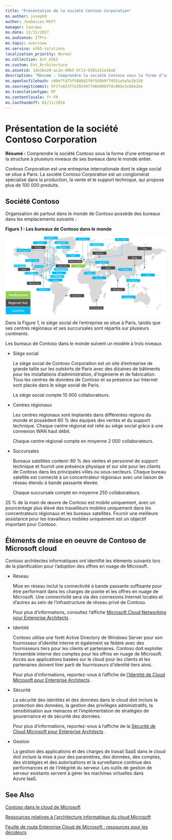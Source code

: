 ```yaml
---
title: "Présentation de la société Contoso Corporation"
ms.author: josephd
author: JoeDavies-MSFT
manager: laurawi
ms.date: 12/15/2017
ms.audience: ITPro
ms.topic: overview
ms.service: o365-solutions
localization_priority: Normal
ms.collection: Ent_O365
ms.custom: Ent_Architecture
ms.assetid: 1de16e29-ac2e-40b5-bf13-9301a51e16a8
description: "Résumé : Comprendre la société Contoso sous la forme d’une entreprise et la structure à plusieurs niveaux de ses bureaux dans le monde entier."
ms.openlocfilehash: c00e7fd75f580b82f8f920b9f74551a5e5e1b328
ms.sourcegitcommit: 9f1fe023f7e2924477d6e9003fdc805e3cb6e2be
ms.translationtype: MT
ms.contentlocale: fr-FR
ms.lasthandoff: 01/11/2018
---
```

# <a name="overview-of-the-contoso-corporation"></a>Présentation de la société Contoso Corporation

 **Résumé :** Comprendre la société Contoso sous la forme d’une entreprise et la structure à plusieurs niveaux de ses bureaux dans le monde entier.
  
Contoso Corporation est une entreprise internationale dont le siège social se situe à Paris. La société Contoso Corporation est un conglomérat spécialisé dans la production, la vente et le support technique, qui propose plus de 100 000 produits.  
  
## <a name="the-contoso-corporation"></a>Société Contoso

Organisation de partout dans le monde de Contoso possède des bureaux dans les emplacements suivants :
  
**Figure 1 : Les bureaux de Contoso dans le monde**

![Bureaux de la société Contoso dans le monde entier](images/Contoso_Poster/Contoso_WW_Org.png)

  
Dans la Figure 1, le siège social de l’entreprise se situe à Paris, tandis que ses centres régionaux et ses succursales sont répartis sur plusieurs continents.
  
Les bureaux de Contoso dans le monde suivent un modèle à trois niveaux.
  
- Siège social
    
    Le siège social de Contoso Corporation est un site d’entreprise de grande taille sur les outskirts de Paris avec des dizaines de bâtiments pour les installations d’administration, d’ingénierie et de fabrication. Tous les centres de données de Contoso et sa présence sur Internet sont placés dans le siège social de Paris.
    
    Le siège social compte 15 000 collaborateurs.
    
- Centres régionaux
    
    Les centres régionaux sont implantés dans différentes régions du monde et possèdent 60 % des équipes des ventes et du support technique. Chaque centre régional est relié au siège social grâce à une connexion WAN haut débit.  
    
    Chaque centre régional compte en moyenne 2 000 collaborateurs.
    
- Succursales
    
    Bureaux satellites contenir 80 % des ventes et personnel de support technique et fournit une présence physique et sur site pour les clients de Contoso dans les principales villes ou sous-secteurs. Chaque bureau satellite est connecté à un concentrateur régionaux avec une liaison de réseau étendu à bande passante élevée.
    
    Chaque succursale compte en moyenne 250 collaborateurs.
    
25 % de la main de œuvre de Contoso est mobile uniquement, avec un pourcentage plus élevé des travailleurs mobiles uniquement dans les concentrateurs régionaux et les bureaux satellites. Fournir une meilleure assistance pour les travailleurs mobiles uniquement est un objectif important pour Contoso.
  
## <a name="elements-of-contosos-implementation-of-the-microsoft-cloud"></a>Éléments de mise en oeuvre de Contoso de Microsoft cloud

Contoso architectes informatiques ont identifié les éléments suivants lors de la planification pour l’adoption des offres en nuage de Microsoft.
  
- Réseau
    
    Mise en réseau inclut la connectivité à bande passante suffisante pour être performant dans les charges de pointe et les offres en nuage de Microsoft. Une connectivité sera via des connexions Internet locales et d’autres au sein de l’infrastructure de réseau privé de Contoso.
    
    Pour plus d’informations, consultez l’affiche [Microsoft Cloud Networking pour Enterprise Architects](microsoft-cloud-networking-for-enterprise-architects.md) .
   
- Identité
    
    Contoso utilise une forêt Active Directory de Windows Server pour son fournisseur d’identité interne et également se fédère avec des fournisseurs tiers pour les clients et partenaires. Contoso doit exploiter l’ensemble interne des comptes pour les offres en nuage de Microsoft. Accès aux applications basées sur le cloud pour les clients et les partenaires doivent tirer parti de fournisseurs d’identité tiers ainsi.
    
    Pour plus d’informations, reportez-vous à l’affiche de [l’Identité de Cloud Microsoft pour Enterprise Architects](microsoft-cloud-identity-for-enterprise-architects.md) .
    
- Sécurité
    
    La sécurité des identités et des données dans le cloud doit inclure la protection des données, la gestion des privilèges administratifs, la sensibilisation aux menaces et l’implémentation de stratégies de gouvernance et de sécurité des données.
    
    Pour plus d’informations, reportez-vous à l’affiche de la [Sécurité de Cloud Microsoft pour Enterprise Architects](http://aka.ms/cloudarchsecurity) .
    
- Gestion
    
    La gestion des applications et des charges de travail SaaS dans le cloud doit inclure la mise à jour des paramètres, des données, des comptes, des stratégies et des autorisations et la surveillance continue des performances et de l’intégrité du serveur. Les outils de gestion de serveur existants servent à gérer les machines virtuelles dans Azure IaaS.
    
## <a name="see-also"></a>See Also

[Contoso dans le cloud de Microsoft](contoso-in-the-microsoft-cloud.md)
  
[Ressources relatives à l'architecture informatique du cloud Microsoft](microsoft-cloud-it-architecture-resources.md)

[Feuille de route Enterprise Cloud de Microsoft : ressources pour les décideurs](https://sway.com/FJ2xsyWtkJc2taRD)
 



